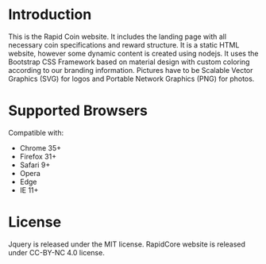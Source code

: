 # Introduction

This is the Rapid Coin website. It includes the landing page with all
necessary coin specifications and reward structure.
It is a static HTML website, however some dynamic content is created using nodejs.
It uses the Bootstrap CSS Framework based on material design with custom
coloring according to our branding information. Pictures have to be Scalable
Vector Graphics (SVG) for logos and Portable Network Graphics (PNG) for photos.

# Supported Browsers

Compatible with:

* Chrome 35+
* Firefox 31+
* Safari 9+
* Opera
* Edge
* IE 11+

# License

Jquery is released under the MIT license. RapidCore website is released under CC-BY-NC 4.0 license.
